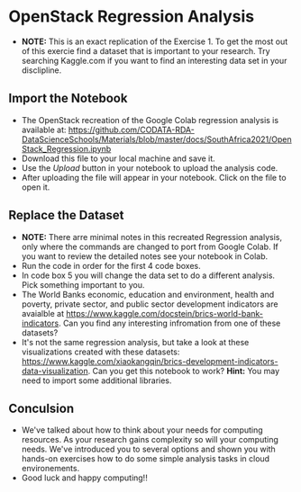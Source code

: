 # OpenStack Regression Analysis


   * **NOTE:** This is an exact replication of the Exercise 1. To get the most out of this exercie find a dataset that is important to your research. Try searching Kaggle.com if you want to find an interesting data set in your disclipline.

## Import the Notebook

   * The OpenStack recreation of the Google Colab regression analysis is available at: https://github.com/CODATA-RDA-DataScienceSchools/Materials/blob/master/docs/SouthAfrica2021/OpenStack_Regression.ipynb
   * Download this file to your local machine and save it. 
   * Use the _Upload_ button in your notebook to upload the analysis code. 
   * After uploading the file will appear in your notebook. Click on the file to open it. 

## Replace the Dataset
   * **NOTE:** There arre minimal notes in this recreated Regression analysis, only where the commands are changed to port from Google Colab. If you want to review the detailed notes see your notebook in Colab. 
   * Run the code in order for the first 4 code boxes. 
   * In code box 5 you will change the data set to do a different analysis. Pick something important to you. 
   * The World Banks economic, education and environment, health and poverty, private sector, and public sector development indicators are avaialble at https://www.kaggle.com/docstein/brics-world-bank-indicators. Can you find any interesting infromation from one of these datasets? 
   * It's not the same regression analysis, but take a look at these visualizations created with these datasets: https://www.kaggle.com/xiaokangqin/brics-development-indicators-data-visualization. Can you get this notebook to work? **Hint:** You may need to import some additional libraries. 

## Conculsion
   * We've talked about how to think about your needs for computing resources. As your research gains complexity so will your computing needs. We've introduced you to several options and shown you with hands-on exercises how to do some simple analysis tasks in cloud environements. 
   * Good luck and happy computing!!
